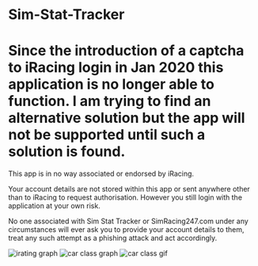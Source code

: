 # Sim-Stat-Tracker

# Since the introduction of a captcha to iRacing login in Jan 2020 this application is no longer able to function. I am trying to find an alternative solution but the app will not be supported until such a solution is found.

This app is in no way associated or endorsed by iRacing.

Your account details are not stored within this app or sent anywhere other than to iRacing to request authorisation. 
However you still login with the application at your own risk.
                    
No one associated with Sim Stat Tracker or SimRacing247.com under any circumstances will ever ask you to provide your account details to them, treat any such attempt as a phishing attack and act accordingly.

![irating graph](https://i.imgur.com/ygxwMru.png)
![car class graph](https://i.imgur.com/VpcZji4.png)
![car class gif](https://i.gyazo.com/6d6c44fdfd00f83d08ee5993e5d75d95.gif)
